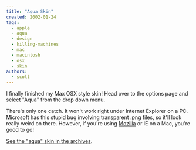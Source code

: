 ```yaml
---
title: "Aqua Skin"
created: 2002-01-24
tags:
  - apple
  - aqua
  - design
  - killing-machines
  - mac
  - macintosh
  - osx
  - skin
authors:
  - scott
---
```


I finally finished my Max OSX style skin! Head over to the options page and select "Aqua" from the drop down menu.

There's only one catch. It won't work right under Internet Explorer on a PC. Microsoft has this stupid bug involving transparent .png files, so it'll look really weird on there. However, if you're using [Mozilla](http://www.mozilla.org/) or IE on a Mac, you're good to go!

[See the "aqua" skin in the archives](http://spaceninja.local/site-archives/kmorg/skins/aqua.html).
